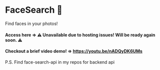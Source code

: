 # FaceSearch 🤠

Find faces in your photos!

#### Access here => ⚠️ Unavailable due to hosting issues! Will be ready again soon. ⚠️

#### Checkout a brief video demo! => https://youtu.be/nADQyDK6UMs

P.S. Find face-search-api in my repos for backend api
